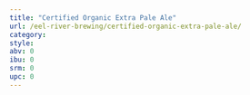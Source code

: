 ```yaml
---
title: "Certified Organic Extra Pale Ale"
url: /eel-river-brewing/certified-organic-extra-pale-ale/
category: 
style: 
abv: 0
ibu: 0
srm: 0
upc: 0
---
```



